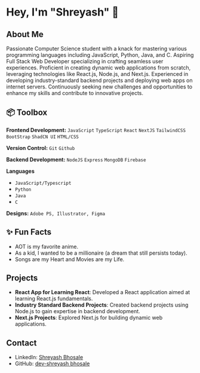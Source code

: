 # Hey, I'm **"Shreyash"** 👋 

## About Me
Passionate Computer Science student with a knack for mastering various programming languages including JavaScript, Python, Java, and C. Aspiring Full Stack Web Developer specializing in crafting seamless user experiences. Proficient in creating dynamic web applications from scratch, leveraging technologies like React.js, Node.js, and Next.js. Experienced in developing industry-standard backend projects and deploying web apps on internet servers. Continuously seeking new challenges and opportunities to enhance my skills and contribute to innovative projects.

## 📦 Toolbox

**Frontend Development:** `JavaScript` `TypeScript` `React` `NextJS` `TailwindCSS` `BootStrap` `ShadCN UI` `HTML/CSS`
 
**Version Control:** `Git` `Github`

**Backend Development:** `NodeJS` `Express` `MongoDB` `Firebase` 

**Languages**
- `JavaScript/Typescript`
- `Python`
- `Java`
- `C`
  
**Designs:** `Adobe PS, Illustrator, Figma`
 
## ✨ Fun Facts 

- AOT is my favorite anime.
- As a kid, I wanted to be a millionaire (a dream that still persists today).
- Songs are my Heart and Movies are my Life.

## Projects
- **React App for Learning React**: Developed a React application aimed at learning React.js fundamentals.
- **Industry Standard Backend Projects**: Created backend projects using Node.js to gain expertise in backend development.
- **Next.js Projects**: Explored Next.js for building dynamic web applications.

## Contact
- LinkedIn: [Shreyash Bhosale](https://www.linkedin.com/in/bhosaleshreyash2)
- GitHub: [dev-shreyash bhosale](https://github.com/dev-shreyash)
